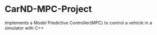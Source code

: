 # CarND-MPC-Project
Implements a Model Predictive Controller(MPC) to control a vehicle in a simulator with C++
